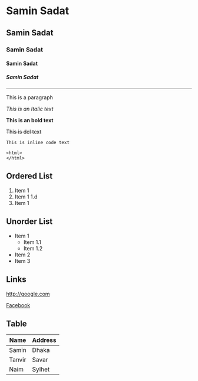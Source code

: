 # Samin Sadat

## Samin Sadat

### Samin Sadat

#### Samin Sadat

##### Samin Sadat

---

<p>This is a paragraph</p>

_This is an Italic text_

**This is an bold text**

~~This is del text~~

`This is inline code text`

```
<html>
</html>
```

## Ordered List

1. Item 1
2. Item 1
   1.d
3. Item 1

## Unorder List

- Item 1
  - Item 1.1
  - Item 1.2
- Item 2
- Item 3

## Links

http://google.com

[Facebook](http://fb.com)

## Table

| Name   | Address |
| ------ | ------- |
| Samin  | Dhaka   |
| Tanvir | Savar   |
| Naim   | Sylhet  |
